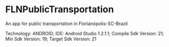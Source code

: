 # FLNPublicTransportation
An app for public transportation in Florianópolis-SC-Brazil

Technology: ANDROID; 
IDE: Android Studio 1.2.1.1;
Compile Sdk Version: 21;
Min Sdk Version: 19;
Target Sdk Version: 21
